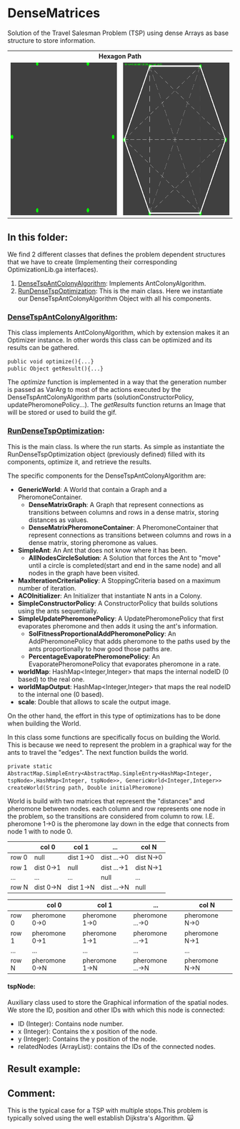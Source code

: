 # DenseMatrices
Solution of the Travel Salesman Problem (TSP) using dense Arrays as base structure to store information.

<table>
  <tr>
    <th colspan="2"> <b>Hexagon Path </b></th>
  </tr>
  <tr>
    <td> <img src="https://github.com/SergioOyaga/AntColonyAlgorithmExamples/blob/master/src/out/TSP/hexagonGif.gif"  title="Solution for the HexagonPath" alt="Solution for the hexagonPath" width="400" height="342" /></td>
    <td> <img src="https://github.com/SergioOyaga/AntColonyAlgorithmExamples/blob/master/src/out/TSP/hexagon.png"  title="Solution for the HexagonPath" alt="Solution for the hexagonPath" width="400" height="342" /></td>
  </tr>
</table>

## In this folder:
We find 2 different classes that defines the problem dependent structures that we have to create (Implementing their
corresponding OptimizationLib.ga interfaces).
1. [DenseTspAntColonyAlgorithm](#densetspantcolonyalgorithm): Implements AntColonyAlgorithm.
2. [RunDenseTspOptimization](#rundensetspoptimization): This is the main class. Here we instantiate our DenseTspAntColonyAlgorithm Object with all his components.

### [DenseTspAntColonyAlgorithm](https://github.com/SergioOyaga/AntColonyAlgorithmExamples/blob/master/src/main/java/org/soyaga/examples/TSP/DenseMatrices/DenseTspAntColonyAlgorithm.java):
This class implements AntColonyAlgorithm, which by extension makes it an Optimizer instance. In other words this class 
can be optimized and its results can be gathered.

````code
public void optimize(){...}
public Object getResult(){...}
````

The <i>optimize</i> function is implemented in a way that the generation number is passed as VarArg to most of the actions
executed by the DenseTspAntColonyAlgorithm parts (solutionConstructorPolicy, updatePheromonePolicy...). 
The <i>getResults</i> function returns an Image that will be stored or used to build the gif.

### [RunDenseTspOptimization](https://github.com/SergioOyaga/AntColonyAlgorithmExamples/blob/master/src/main/java/org/soyaga/examples/TSP/DenseMatrices/RunDenseTspOptimization.java):
This is the main class. Is where the run starts. As simple as instantiate the RunDenseTspOptimization object 
(previously defined) filled with its components, optimize it, and retrieve the results.

The specific components for the DenseTspAntColonyAlgorithm are:
- <b>GenericWorld</b>: A World that contain a Graph and a PheromoneContainer.
  - <b>DenseMatrixGraph</b>: A Graph that represent connections as transitions between columns and rows in a dense matrix,
    storing distances as values.
  - <b>DenseMatrixPheromoneContainer</b>: A PheromoneContainer that represent connections as transitions between columns 
    and rows in a dense matrix, storing pheromone as values.
- <b>SimpleAnt</b>: An Ant that does not know where it has been.
    - <b>AllNodesCircleSolution</b>: A Solution that forces the Ant to "move" until a circle is completed(start and end in the same node)
      and all nodes in the graph have been visited. 
- <b>MaxIterationCriteriaPolicy</b>: A StoppingCriteria based on a maximum number of iteration.
- <b>ACOInitializer</b>: An Initializer that instantiate N ants in a Colony.
- <b>SimpleConstructorPolicy</b>: A ConstructorPolicy that builds solutions using the ants sequentially.
- <b>SimpleUpdatePheromonePolicy</b>: A UpdatePheromonePolicy that first evaporates pheromone and then adds it using the ant's information.
  - <b>SolFitnessProportionalAddPheromonePolicy</b>: An AddPheromonePolicy that adds pheromone to the paths used by the ants 
    proportionally to how good those paths are.
  - <b>PercentageEvaporatePheromonePolicy</b>: An EvaporatePheromonePolicy that evaporates pheromone in a rate.
- <b>worldMap</b>: HashMap<Integer,Integer> that maps the internal nodeID (0 based) to the real one.
- <b>worldMapOutput</b>: HashMap<Integer,Integer> that maps the real nodeID to the internal one (0 based).
- <b>scale</b>: Double that allows to scale the output image.

On the other hand, the effort in this type of optimizations has to be done when building the World.

In this class some functions are specifically focus on building the World. This is because we need to represent the problem in a 
graphical way for the ants to travel the "edges".
The next function builds the world. 

````code
private static AbstractMap.SimpleEntry<AbstractMap.SimpleEntry<HashMap<Integer, tspNode>,HashMap<Integer, tspNode>>, GenericWorld<Integer,Integer>> createWorld(String path, Double initialPheromone)
````
World is build with two matrices that represent the "distances" and pheromone between nodes. each column and row 
represents one node in the problem, so the transitions are considered from column to row. I.E. pheromone 1&rarr;0 is the
pheromone lay down in the edge that connects from node 1 with to node 0.

|       | col 0         | col 1         | ...             | col N         |
|-------|---------------|---------------|-----------------|---------------|
| row 0 | null          | dist 1&rarr;0 | dist ...&rarr;0 | dist N&rarr;0 |
| row 1 | dist 0&rarr;1 | null          | dist ...&rarr;1 | dist N&rarr;1 |
| ...   | ...           | ...           | null            | ...           |
| row N | dist 0&rarr;N | dist 1&rarr;N | dist ...&rarr;N | null          |



|       | col 0              | col 1              | ...                  | col N              |
|-------|--------------------|--------------------|----------------------|--------------------|
| row 0 | pheromone 0&rarr;0 | pheromone 1&rarr;0 | pheromone ...&rarr;0 | pheromone N&rarr;0 |
| row 1 | pheromone 0&rarr;1 | pheromone 1&rarr;1 | pheromone ...&rarr;1 | pheromone N&rarr;1 |
| ...   | ...                | ...                | ...                  | ...                |
| row N | pheromone 0&rarr;N | pheromone 1&rarr;N | pheromone ...&rarr;N | pheromone N&rarr;N |


#### tspNode:
Auxiliary class used to store the Graphical information of the spatial nodes. We store the ID, position and other IDs with
which this node is connected:
- ID (Integer): Contains node number.
- x (Integer): Contains the x position of the node.
- y (Integer): Contains the y position of the node.
- relatedNodes (ArrayList<Integer>): contains the IDs of the connected nodes.



## Result example:

## Comment:
This is the typical case for a TSP with multiple stops.This problem is 
typically solved using the well establish Dijkstra's Algorithm. :scream_cat:

